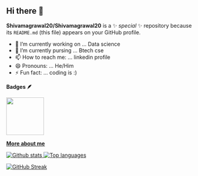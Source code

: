 ## Hi there 👋


**Shivamagrawal20/Shivamagrawal20** is a ✨ _special_ ✨ repository because its `README.md` (this file) appears on your GitHub profile.

- 🔭 I’m currently working on ... Data science
- 🌱 I’m currently pursing ... Btech cse
- 📫 How to reach me: ... linkedin profile
- 😄 Pronouns: ... He/Him
- ⚡ Fun fact: ... coding is :)

<b> Badges 🪶</b><br>
<div style='display:flex; align-items:center; gap: 10px;' align='center'><a href="https://gssoc.girlscript.tech/leaderboard">
<img src="https://raw.githubusercontent.com/GSSoC24/Postman-Challenge/main/docs/assets/Postman%20White.png" width="100px" height="100px" />
</div>

<b>More about me </b>

![Github stats](https://github-readme-stats.vercel.app/api?username=Shivamagrawal20&count_private=true&show_icons=true&theme=radical)  ![Top languages](https://github-readme-stats.vercel.app/api/top-langs/?username=Shivamagrawal20&show_icons=true&theme=radical)


[![GitHub Streak](https://github-readme-streak-stats.herokuapp.com/?user=Shivamagrawal20&DenverCoder1)](https://git.io/streak-stats)


